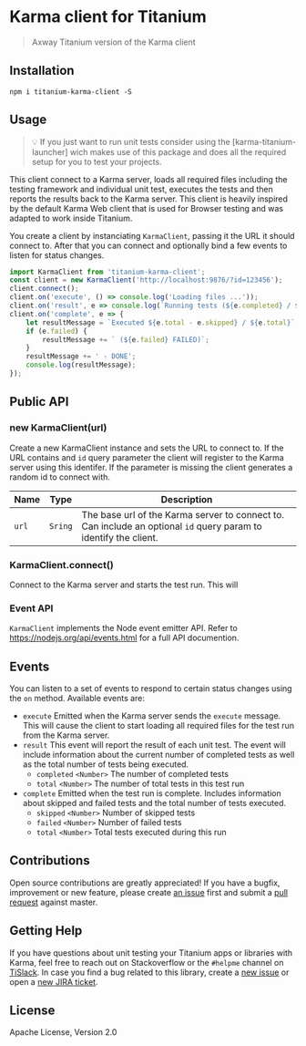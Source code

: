 # Karma client for Titanium

> Axway Titanium version of the Karma client

## Installation

```
npm i titanium-karma-client -S
```

## Usage

> :bulb: If you just want to run unit tests consider using the [karma-titanium-launcher] wich makes use of this package and does all the required setup for you to test your projects.

This client connect to a Karma server, loads all required files including the testing framework and individual unit test, executes the tests and then reports the results back to the Karma server. This client is heavily inspired by the default Karma Web client that is used for Browser testing and was adapted to work inside Titanium.

You create a client by instanciating `KarmaClient`, passing it the URL it should connect to. After that you can connect and optionally bind a few events to listen for status changes.

```js
import KarmaClient from 'titanium-karma-client';
const client = new KarmaClient('http://localhost:9876/?id=123456');
client.connect();
client.on('execute', () => console.log('Loading files ...'));
client.on('result', e => console.log(`Running tests (${e.completed} / ${e.total})`));
client.on('complete', e => {
	let resultMessage = `Executed ${e.total - e.skipped} / ${e.total}`;
	if (e.failed) {
		resultMessage += ` (${e.failed} FAILED)`;
	}
	resultMessage += ' - DONE';
	console.log(resultMessage);
});
```

## Public API

### new KarmaClient(url)

Create a new KarmaClient instance and sets the URL to connect to. If the URL contains and `id` query parameter the client will register to the Karma server using this identifer. If the parameter is missing the client generates a random id to connect with.

| Name | Type | Description |
| --- | --- | --- |
| `url` | `Sring` | The base url of the Karma server to connect to. Can include an optional `id` query param to identify the client. |

### KarmaClient.connect()

Connect to the Karma server and starts the test run. This will

### Event API

`KarmaClient` implements the Node event emitter API. Refer to https://nodejs.org/api/events.html for a full API documention.

## Events

You can listen to a set of events to respond to certain status changes using the `on` method. Available events are:

* `execute` Emitted when the Karma server sends the `execute` message. This will cause the client to start loading all required files for the test run from the Karma server.
* `result` This event will report the result of each unit test. The event will include information about the current number of completed tests as well as the total number of tests being executed.
  * `completed` `<Number>` The number of completed tests
  * `total` `<Number>` The number of total tests in this test run
* `complete` Emitted when the test run is complete. Includes information about skipped and failed tests and the total number of tests executed.
  * `skipped` `<Number>` Number of skipped tests
  * `failed` `<Number>` Number of failed tests
  * `total` `<Number>` Total tests executed during this run

## Contributions

Open source contributions are greatly appreciated! If you have a bugfix, improvement or new feature, please create
[an issue](https://github.com/appcelerator/karma-titanium-launcher/issues/new) first and submit a [pull request](https://github.com/appcelerator/karma-titanium-launcher/pulls/new) against master.

## Getting Help

If you have questions about unit testing your Titanium apps or libraries with Karma, feel free to reach out on Stackoverflow or the
`#helpme` channel on [TiSlack](http://tislack.org). In case you find a bug related to this library, create a [new issue](https://github.com/appcelerator/karma-titanium-launcher/issues/new)
or open a [new JIRA ticket](https://jira.appcelerator.org).

## License

Apache License, Version 2.0
